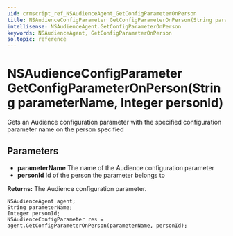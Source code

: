 ```yaml
---
uid: crmscript_ref_NSAudienceAgent_GetConfigParameterOnPerson
title: NSAudienceConfigParameter GetConfigParameterOnPerson(String parameterName, Integer personId)
intellisense: NSAudienceAgent.GetConfigParameterOnPerson
keywords: NSAudienceAgent, GetConfigParameterOnPerson
so.topic: reference
---
```


# NSAudienceConfigParameter GetConfigParameterOnPerson(String parameterName, Integer personId)

Gets an Audience configuration parameter with the specified configuration parameter name on the person specified

## Parameters

* **parameterName** The name of the Audience configuration parameter
* **personId** Id of the person the parameter belongs to

**Returns:** The Audience configuration parameter.

```crmscript
NSAudienceAgent agent;
String parameterName;
Integer personId;
NSAudienceConfigParameter res = agent.GetConfigParameterOnPerson(parameterName, personId);
```

